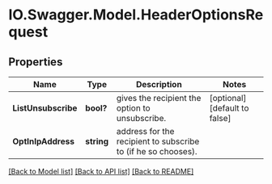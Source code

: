 # IO.Swagger.Model.HeaderOptionsRequest
## Properties

Name | Type | Description | Notes
------------ | ------------- | ------------- | -------------
**ListUnsubscribe** | **bool?** | gives the recipient the option to unsubscribe. | [optional] [default to false]
**OptInIpAddress** | **string** | address for the recipient to subscribe to (if he so chooses). | 

[[Back to Model list]](../README.md#documentation-for-models) [[Back to API list]](../README.md#documentation-for-api-endpoints) [[Back to README]](../README.md)

